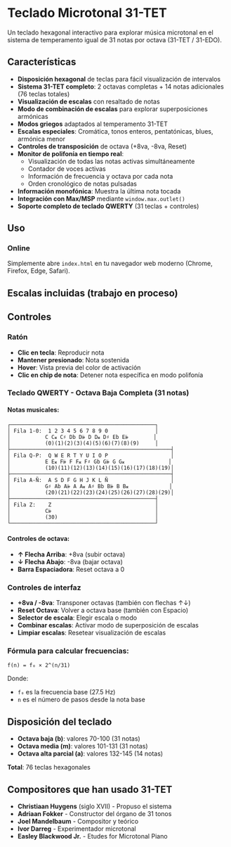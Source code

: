 # Teclado Microtonal 31-TET

Un teclado hexagonal interactivo para explorar música microtonal en el sistema de temperamento igual de 31 notas por octava (31-TET / 31-EDO).

## Características

- **Disposición hexagonal** de teclas para fácil visualización de intervalos
- **Sistema 31-TET completo**: 2 octavas completas + 14 notas adicionales (76 teclas totales)
- **Visualización de escalas** con resaltado de notas
- **Modo de combinación de escalas** para explorar superposiciones armónicas
- **Modos griegos** adaptados al temperamento 31-TET
- **Escalas especiales**: Cromática, tonos enteros, pentatónicas, blues, armónica menor
- **Controles de transposición** de octava (+8va, -8va, Reset)
- **Monitor de polifonía en tiempo real**: 
  - Visualización de todas las notas activas simultáneamente
  - Contador de voces activas
  - Información de frecuencia y octava por cada nota
  - Orden cronológico de notas pulsadas
- **Información monofónica**: Muestra la última nota tocada
- **Integración con Max/MSP** mediante `window.max.outlet()`
- **Soporte completo de teclado QWERTY** (31 teclas + controles)

## Uso

### Online
Simplemente abre `index.html` en tu navegador web moderno (Chrome, Firefox, Edge, Safari).

## Escalas incluidas (trabajo en proceso)

## Controles

### Ratón
- **Clic en tecla**: Reproducir nota
- **Mantener presionado**: Nota sostenida
- **Hover**: Vista previa del color de activación
- **Clic en chip de nota**: Detener nota específica en modo polifonía

### Teclado QWERTY - Octava Baja Completa (31 notas)

#### Notas musicales:
```
┌──────────────────────────────────────────────┐
│ Fila 1-0:  1 2 3 4 5 6 7 8 9 0               │
│           C C𝄪 C♯ Db D𝄫 D D𝄪 D♯ Eb E𝄫        │
│           (0)(1)(2)(3)(4)(5)(6)(7)(8)(9)     │
├───────────────────────────────────────────────────┤
│ Fila Q-P:  Q W E R T Y U I O P                    │
│           E E𝄪 F𝄫 F F𝄪 F♯ Gb G𝄫 G G𝄪              │
│           (10)(11)(12)(13)(14)(15)(16)(17)(18)(19)│
├───────────────────────────────────────────────────┤
│ Fila A-Ñ:  A S D F G H J K L Ñ                    │
│           G♯ Ab A𝄫 A A𝄪 A♯ Bb B𝄫 B B𝄪             │
│           (20)(21)(22)(23)(24)(25)(26)(27)(28)(29)│
├──────────────────────────────────────────────┤
│ Fila Z:    Z                                 │
│           C𝄫                                 │
│           (30)                               │
└──────────────────────────────────────────────┘
```

#### Controles de octava:
- **↑ Flecha Arriba**: +8va (subir octava)
- **↓ Flecha Abajo**: -8va (bajar octava)  
- **Barra Espaciadora**: Reset octava a 0

### Controles de interfaz
- **+8va / -8va**: Transponer octavas (también con flechas ↑↓)
- **Reset Octava**: Volver a octava base (también con Espacio)
- **Selector de escala**: Elegir escala o modo
- **Combinar escalas**: Activar modo de superposición de escalas
- **Limpiar escalas**: Resetear visualización de escalas

### Fórmula para calcular frecuencias:
```
f(n) = f₀ × 2^(n/31)
```
Donde:
- `f₀` es la frecuencia base (27.5 Hz)
- `n` es el número de pasos desde la nota base

## Disposición del teclado

- **Octava baja (b)**: valores 70-100 (31 notas)
- **Octava media (m)**: valores 101-131 (31 notas)
- **Octava alta parcial (a)**: valores 132-145 (14 notas)

**Total**: 76 teclas hexagonales

## Compositores que han usado 31-TET

- **Christiaan Huygens** (siglo XVII) - Propuso el sistema
- **Adriaan Fokker** - Constructor del órgano de 31 tonos
- **Joel Mandelbaum** - Compositor y teórico
- **Ivor Darreg** - Experimentador microtonal
- **Easley Blackwood Jr.** - Etudes for Microtonal Piano
